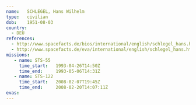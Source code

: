 ```yaml
---
name:	SCHLEGEL, Hans Wilhelm
type:	civilian
dob:	1951-08-03
country:
  - DEU
references:
  - http://www.spacefacts.de/bios/international/english/schlegel_hans.htm
  - http://www.spacefacts.de/eva/international/english/schlegel_hans.htm
missions:
   - name: STS-55
     time_start:   1993-04-26T14:50Z
     time_end:     1993-05-06T14:31Z
   - name: STS-122
     time_start:   2008-02-07T19:45Z
     time_end:     2008-02-20T14:07:11Z
evas:
---
```

